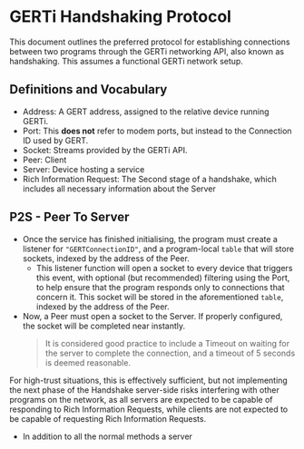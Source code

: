 # GERTi Handshaking Protocol
This document outlines the preferred protocol for establishing connections between two programs through the GERTi networking API, also known as handshaking. 
This assumes a functional GERTi network setup.

## Definitions and Vocabulary
- Address: A GERT address, assigned to the relative device running GERTi.
- Port: This **does not** refer to modem ports, but instead to the Connection ID used by GERT.
- Socket: Streams provided by the GERTi API.
- Peer: Client 
- Server: Device hosting a service
- Rich Information Request: The Second stage of a handshake, which includes all necessary information about the Server


## P2S - Peer To Server
- Once the service has finished initialising, the program must create a listener for `"GERTConnectionID"`, and a program-local `table` that will store sockets, indexed by the address of the Peer.
  - This listener function will open a socket to every device that triggers this event, with optional (but recommended) filtering using the Port, to help ensure that the program responds only to connections that concern it. This socket will be stored in the aforementioned `table`, indexed by the address of the Peer.
- Now, a Peer must open a socket to the Server. If properly configured, the socket will be completed near instantly.
  > It is considered good practice to include a Timeout on waiting for the server to complete the connection, and a timeout of 5 seconds is deemed reasonable.

For high-trust situations, this is effectively sufficient, but not implementing the next phase of the Handshake server-side risks interfering with other programs on the network, as all servers are expected to be capable of responding to Rich Information Requests, while clients are not expected to be capable of requesting Rich Information Requests.

- In addition to all the normal methods a server